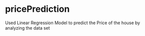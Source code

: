 # pricePrediction
Used Linear Regression Model to predict the Price of the house by analyzing the data set
